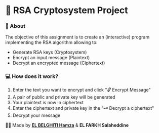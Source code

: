 # 🔐 RSA Cryptosystem Project

### 🔮 About

The objective of this assignment is to create an (interactive) program implementing the RSA algorithm allowing to:

- Generate RSA keys (Cryptosystem)
- Encrypt an input message (Plaintext)
- Decrypt an encrypted message (Ciphertext)

### 💻 How does it work?

1. Enter the text you want to encrypt and click "🔓 Encrypt Message"
2. A pair of public and private key will be generated
3. Your plaintext is now in ciphertext
4. Enter the ciphertext and private key in the "🗝️ Decrypt a ciphertext"
5. Decrypt your message

👨‍💻 Made by [**EL BELGHITI Hamza**](https://www.linkedin.com/in/hamza-elbelghiti/) & **EL FARKH Salaheddine**